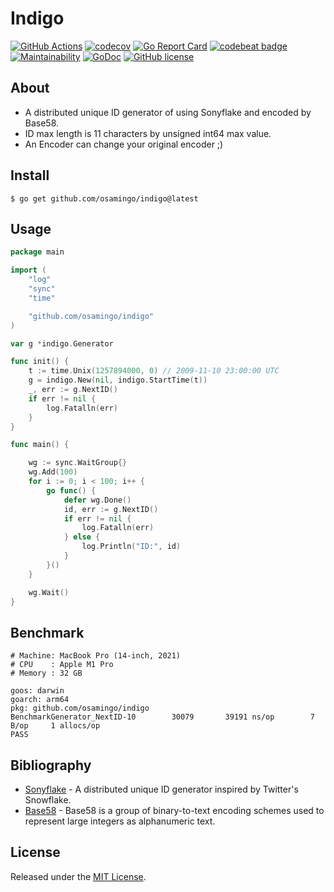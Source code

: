 # Indigo

[![GitHub Actions](https://github.com/osamingo/indigo/workflows/CI/badge.svg?branch=master)](https://github.com/osamingo/indigo/actions?query=workflow%3ACI+branch%3Amaster)
[![codecov](https://codecov.io/gh/osamingo/indigo/branch/master/graph/badge.svg)](https://codecov.io/gh/osamingo/indigo)
[![Go Report Card](https://goreportcard.com/badge/osamingo/indigo)](https://goreportcard.com/report/osamingo/indigo)
[![codebeat badge](https://codebeat.co/badges/3885a5d8-7db0-4162-970a-577a1bf54199)](https://codebeat.co/projects/github-com-osamingo-indigo)
[![Maintainability](https://api.codeclimate.com/v1/badges/44865a174db0fad61812/maintainability)](https://codeclimate.com/github/osamingo/indigo/maintainability)
[![GoDoc](https://godoc.org/github.com/osamingo/indigo?status.svg)](https://godoc.org/github.com/osamingo/indigo)
[![GitHub license](https://img.shields.io/badge/license-MIT-blue.svg)](https://raw.githubusercontent.com/osamingo/indigo/master/LICENSE)

## About

- A distributed unique ID generator of using Sonyflake and encoded by Base58.
- ID max length is 11 characters by unsigned int64 max value.
- An Encoder can change your original encoder ;)

## Install

```shell
$ go get github.com/osamingo/indigo@latest
```

## Usage

```go
package main

import (
	"log"
	"sync"
	"time"

	"github.com/osamingo/indigo"
)

var g *indigo.Generator

func init() {
	t := time.Unix(1257894000, 0) // 2009-11-10 23:00:00 UTC
	g = indigo.New(nil, indigo.StartTime(t))
	_, err := g.NextID()
	if err != nil {
		log.Fatalln(err)
	}
}

func main() {

	wg := sync.WaitGroup{}
	wg.Add(100)
	for i := 0; i < 100; i++ {
		go func() {
			defer wg.Done()
			id, err := g.NextID()
			if err != nil {
				log.Fatalln(err)
			} else {
				log.Println("ID:", id)
			}
		}()
	}

	wg.Wait()
}
```

## Benchmark

```
# Machine: MacBook Pro (14-inch, 2021)
# CPU    : Apple M1 Pro
# Memory : 32 GB

goos: darwin
goarch: arm64
pkg: github.com/osamingo/indigo
BenchmarkGenerator_NextID-10        30079       39191 ns/op        7 B/op     1 allocs/op
PASS
```

## Bibliography

- [Sonyflake](https://github.com/sony/sonyflake) - A distributed unique ID generator inspired by Twitter's Snowflake.
- [Base58](https://en.wikipedia.org/wiki/Base58) - Base58 is a group of binary-to-text encoding schemes used to represent large integers as alphanumeric text.

## License

Released under the [MIT License](https://github.com/osamingo/indigo/blob/master/LICENSE).
